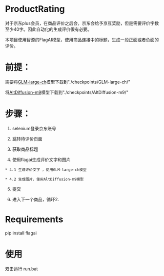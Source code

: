 # ProductRating

对于京东plus会员，在商品评价之后会，京东会给予京豆奖励，但是需要评价字数至少40字。因此自动化的生成评价很有必要。

本项目使用智源的FlagAI模型，使用商品连接中的标题，生成一段正面或者负面的评价。

# 前提：

需要将<a href="https://model.baai.ac.cn/model-detail/100003">GLM-large-ch</a>模型下载到"./checkpoints/GLM-large-ch/"

将<a href="https://model.baai.ac.cn/model-detail/100078">AltDiffusion-m9</a>模型下载到"./checkpoints/AltDiffusion-m9/"

# 步骤：

  1. selenium登录京东账号 

  2. 跳转待评价页面 

  3. 获取商品标题 

  4. 使用flagai生成评价文字和图片 
  
    * 4.1 生成评价文字 ，使用GLM-large-ch模型
    
    * 4.2 生成图片，使用AltDiffusion-m9模型
    
  5. 提交 

  6. 进入下一个商品，循环2.


# Requirements 

pip install flagai

# 使用
双击运行 run.bat
